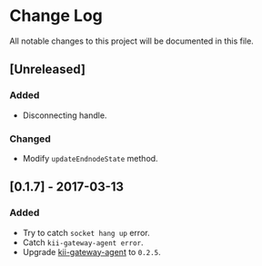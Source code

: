 # Change Log
All notable changes to this project will be documented in this file.

## [Unreleased]
### Added
- Disconnecting handle.

### Changed
- Modify `updateEndnodeState` method.

## [0.1.7] - 2017-03-13
### Added
- Try to catch `socket hang up` error.
- Catch `kii-gateway-agent error`.
- Upgrade [kii-gateway-agent](https://github.com/ashramwen/kii-gateway-agent) to `0.2.5`.
